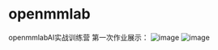 # openmmlab
openmmlabAI实战训练营
第一次作业展示：
![image](https://github.com/Ezreal0211/openmmlab/assets/125781444/05709c3f-5b14-463e-9a1c-41f8de927d6b)
![image](https://github.com/Ezreal0211/openmmlab/assets/125781444/4c49093d-1141-4e11-b463-d5a6e50dfa01)

